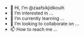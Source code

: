 - 👋 Hi, I’m @zaafsikjidkouih
- 👀 I’m interested in ...
- 🌱 I’m currently learning ...
- 💞️ I’m looking to collaborate on ...
- 📫 How to reach me ...

<!---
zaafsikjidkouih/zaafsikjidkouih is a ✨ special ✨ repository because its `README.md` (this file) appears on your GitHub profile.
You can click the Preview link to take a look at your changes.
--->

